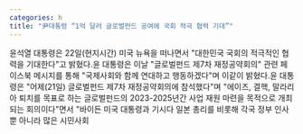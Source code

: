 ```yaml
---
categories: h
title: "尹대통령 “1억 달러 글로벌펀드 공여에 국회 적극 협력 기대”"
---
```

윤석열 대통령은 22일(현지시간) 미국 뉴욕을 떠나면서 "대한민국 국회의 적극적인 협력을 기대한다"고 밝혔다.윤 대통령은 이날 "글로벌펀드 제7차 재정공약회의" 관련 페이스북 메시지를 통해 "국제사회와 함께 연대하고 행동하겠다"며 이같이 밝혔다.윤 대통령은 "어제(21일) 글로벌펀드 제7차 재정공약회의에 참석했다"며 "에이즈, 결핵, 말라리아 퇴치를 목표로 하는 글로벌펀드의 2023-2025년간 사업 재원 마련을 목적으로 개최되는 회의이다"면서 "바이든 미국 대통령과 기시다 일본 총리를 비롯해 각국 정부 인사뿐 아니라 많은 시민사회